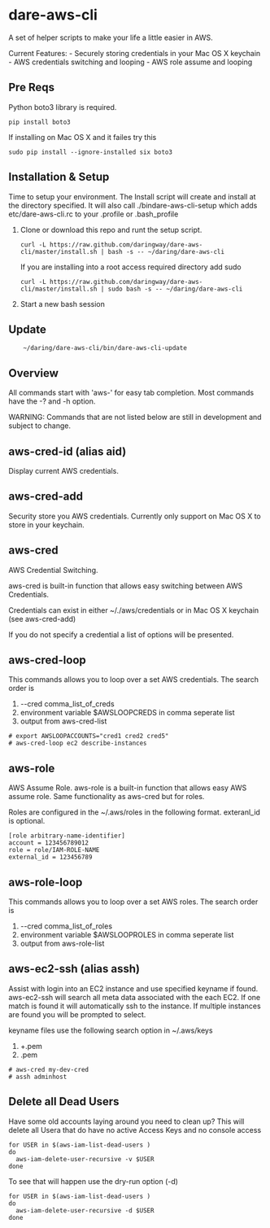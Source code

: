 # dare-aws-cli

A set of helper scripts to make your life a little easier in AWS. 

Current Features:
    - Securely storing credentials in your Mac OS X keychain
    - AWS credentials switching and looping
    - AWS role assume and looping

## Pre Reqs

Python boto3 library is required. 
```
pip install boto3
```

If installing on Mac OS X and it failes try this
```
sudo pip install --ignore-installed six boto3
```

## Installation & Setup

Time to setup your environment. The Install script will create and install at the directory specified.
It will also call ./bindare-aws-cli-setup which adds etc/dare-aws-cli.rc to your .profile or .bash_profile

1. Clone or download this repo and runt the setup script.

    ``` 
    curl -L https://raw.github.com/daringway/dare-aws-cli/master/install.sh | bash -s -- ~/daring/dare-aws-cli
    ```
    
    If you are installing into a root access required directory add sudo
     ``` 
    curl -L https://raw.github.com/daringway/dare-aws-cli/master/install.sh | sudo bash -s -- ~/daring/dare-aws-cli
    ```   
1. Start a new bash session

## Update

```
    ~/daring/dare-aws-cli/bin/dare-aws-cli-update
```

## Overview

All commands start with 'aws-' for easy tab completion.  Most commands have the -? and -h option.

WARNING: Commands that are not listed below are still in development and subject to change.

## aws-cred-id (alias aid)

Display current AWS credentials. 

## aws-cred-add

Security store you AWS credentials.  Currently only support on Mac OS X to store in your keychain.

## aws-cred 

AWS Credential Switching. 

aws-cred is built-in function that allows easy switching between AWS Credentials.

Credentials can exist in either ~/./aws/credentials or in Mac OS X keychain (see aws-cred-add)

If you do not specify a credential a list of options will be presented. 

## aws-cred-loop

This commands allows you to loop over a set AWS credentials. The search order is
1. --cred comma_list_of_creds
1. environment variable $AWSLOOPCREDS in comma seperate list
1. output from aws-cred-list

```
# export AWSLOOPACCOUNTS="cred1 cred2 cred5"
# aws-cred-loop ec2 describe-instances
```

## aws-role 

AWS Assume Role.  aws-role is a built-in function that allows easy AWS assume role. Same functionality as aws-cred but for roles.

Roles are configured in the ~/.aws/roles in the following format.  exteranl_id is optional.

```
[role arbitrary-name-identifier]
account = 123456789012  
role = role/IAM-ROLE-NAME
external_id = 123456789
```

## aws-role-loop

This commands allows you to loop over a set AWS roles. The search order is
1. --cred comma_list_of_roles
1. environment variable $AWSLOOPROLES in comma seperate list
1. output from aws-role-list

## aws-ec2-ssh (alias assh)

Assist with login into an EC2 instance and use specified keyname if found.  aws-ec2-ssh will search all meta 
data associated with the each EC2.  If one match is found it will automatically ssh to the instance.
If multiple instances are found you will be prompted to select.

keyname files use the following search option in ~/.aws/keys
1. <keyname>+<cred-name>.pem
2. <keyname>.pem

```
# aws-cred my-dev-cred
# assh adminhost
```

## Delete all Dead Users 

Have some old accounts laying around you need to clean up?
This will delete all Usera that do have no active Access Keys and no console access

```
for USER in $(aws-iam-list-dead-users )
do
  aws-iam-delete-user-recursive -v $USER
done
```

To see that will happen use the dry-run option (-d)
```
for USER in $(aws-iam-list-dead-users )
do
  aws-iam-delete-user-recursive -d $USER
done
```
